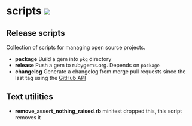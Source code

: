 # scripts ![](https://travis-ci.org/jch/scripts.svg)

## Release scripts

Collection of scripts for managing open source projects.

- **package** Build a gem into `pkg` directory
- **release** Push a gem to rubygems.org. Depends on `package`
- **changelog** Generate a changelog from merge pull requests since the last tag using the [GitHub API](https://developer.github.com)

## Text utilities

- **remove_assert_nothing_raised.rb** minitest dropped this, this script removes it
